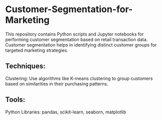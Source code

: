 # Customer-Segmentation-for-Marketing

This repository contains Python scripts and Jupyter notebooks for performing customer segmentation based on retail transaction data. Customer segmentation helps in identifying distinct customer groups for targeted marketing strategies.
 
## Techniques:

Clustering: Use algorithms like K-means clustering to group customers based on similarities in their purchasing patterns.
 
## Tools: 
 
Python Libraries: pandas, scikit-learn, seaborn, matplotlib
